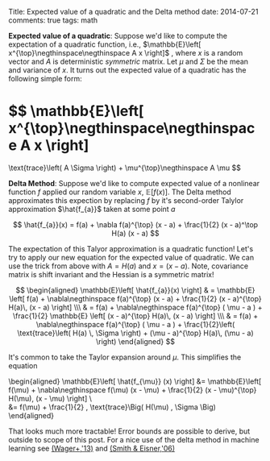 Title: Expected value of a quadratic and the Delta method
date: 2014-07-21
comments: true
tags: math

**Expected value of a quadratic**: Suppose we'd like to compute the expectation
of a quadratic function, i.e.,
$\mathbb{E}\left[ x^{\top}\negthinspace\negthinspace A x \right]$ , where $x$ is
a random vector and $A$ is deterministic _symmetric_ matrix. Let $\mu$ and
$\Sigma$ be the mean and variance of $x$. It turns out the expected value of a
quadratic has the following simple form:

$$
\mathbb{E}\left[ x^{\top}\negthinspace\negthinspace A x \right]
=
\text{trace}\left( A \Sigma \right) + \mu^{\top}\negthinspace A \mu
$$

**Delta Method**: Suppose we'd like to compute expected value of a nonlinear
function $f$ applied our random variable $x$,
$\mathbb{E}\left[ f(x) \right]$. The Delta method approximates this expection by
replacing $f$ by it's second-order Talylor approximation $\hat{f_{a}}$ taken at
some point $a$

$$
\hat{f_{a}}(x) = f(a) + \nabla f(a)^{\top} (x - a) + \frac{1}{2} (x - a)^\top H(a) (x - a)
$$

The expectation of this Talyor approximation is a quadratic function! Let's try
to apply our new equation for the expected value of quadratic. We can use the
trick from above with $A=H(a)$ and $x = (x-a)$. Note, covariance matrix is shift
invariant and the Hessian is a symmetric matrix!

$$
\begin{aligned}
\mathbb{E}\left[ \hat{f_{a}}(x) \right]
 & = \mathbb{E} \left[ f(a) + \nabla\negthinspace f(a)^{\top} (x - a) + \frac{1}{2} (x - a)^{\top} H(a)\, (x - a) \right] \\\
 & = f(a) + \nabla\negthinspace f(a)^{\top} ( \mu - a ) + \frac{1}{2} \mathbb{E} \left[ (x - a)^{\top} H(a)\, (x - a) \right] \\\
 & = f(a) + \nabla\negthinspace f(a)^{\top} ( \mu - a ) +
   \frac{1}{2}\left( \text{trace}\left( H(a) \, \Sigma \right) + (\mu - a)^{\top} H(a)\, (\mu - a) \right)
\end{aligned}
$$

It's common to take the Taylor expansion around $\mu$. This simplifies the equation

\begin{aligned}
\mathbb{E}\left[ \hat{f_{\mu}} (x) \right]
&= \mathbb{E}\left[ f(\mu) + \nabla\negthinspace f(\mu) (x - \mu) + \frac{1}{2} (x - \mu)^{\top} H(\mu)\, (x - \mu) \right] \\\
&= f(\mu) + \frac{1}{2} \, \text{trace}\Big( H(\mu) \, \Sigma \Big)
\end{aligned}

That looks much more tractable! Error bounds are possible to derive, but outside
to scope of this post. For a nice use of the delta method in machine learning
see [(Wager+,'13)](http://arxiv.org/pdf/1307.1493v2.pdf) and
[(Smith & Eisner,'06)](http://cs.jhu.edu/~jason/papers/smith+eisner.acl06-risk.pdf)
